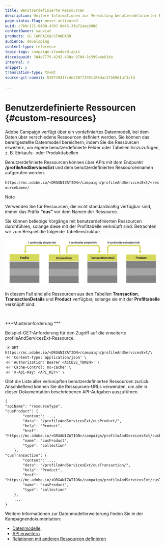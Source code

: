 ```yaml
---
title: Benutzerdefinierte Ressourcen
description: Weitere Informationen zur Verwaltung benutzerdefinierter Ressourcen mit APIs/
page-status-flag: never-activated
uuid: c7b9c171-0409-4707-9d45-3fa72aee8008
contentOwner: sauviat
products: SG_CAMPAIGN/STANDARD
audience: developing
content-type: reference
topic-tags: campaign-standard-apis
discoiquuid: 304e7779-42d2-430a-9704-8c599a4eb1da
internal: n
snippet: y
translation-type: tm+mt
source-git-commit: 538739417c4ed28ff2991186dac5fb69d1af3afd

---
```



# Benutzerdefinierte Ressourcen {#custom-resources}

Adobe Campaign verfügt über ein vordefiniertes Datenmodell, bei dem Daten über verschiedene Ressourcen definiert werden. Sie können das bereitgestellte Datenmodell bereichern, indem Sie die Ressourcen erweitern, um eigene benutzerdefinierte Felder oder Tabellen hinzuzufügen, z. B. Einkaufs- oder Produkttabellen.

Benutzerdefinierte Ressourcen können über APIs mit dem Endpunkt **/profileAndServicesExt** und dem benutzerdefinierten Ressourcennamen aufgerufen werden.

`https://mc.adobe.io/<ORGANIZATION>/campaign/profileAndServicesExt/<resourceName>/`

>[!NOTE]
>
>Verwenden Sie für Ressourcen, die nicht standardmäßig verfügbar sind, immer das Präfix <b>&quot;cus&quot;</b> vor dem Namen der Ressource.

Sie können beliebige Vorgänge mit benutzerdefinierten Ressourcen durchführen, solange diese mit der Profiltabelle verknüpft sind. Betrachten wir zum Beispiel die folgende Tabellenstruktur:

![ALT-Text](assets/cusresources.png)

In diesem Fall sind alle Ressourcen aus den Tabellen **Transaction**, **TransactionDetails** und **Product** verfügbar, solange sie mit der **Profiltabelle** verknüpft sind.

<br/>

***Musteranforderung ***

Beispiel-GET-Anforderung für den Zugriff auf die erweiterte profileAndServicesExt-Ressource.

```
-X GET https://mc.adobe.io/<ORGANIZATION>/campaign/profileAndServicesExt/\
-H 'Content-Type: application/json' \
-H 'Authorization: Bearer <ACCESS_TOKEN>' \
-H 'Cache-Control: no-cache' \
-H 'X-Api-Key: <API_KEY>' \
```

Gibt die Liste aller verknüpften benutzerdefinierten Ressourcen zurück. Anschließend können Sie die Ressourcen-URLs verwenden, um alle in dieser Dokumentation beschriebenen API-Aufgaben auszuführen.

```
{
"apiName": "resourceType",
"cusProduct": {
        "content": ...,
        "data": "/profileAndServicesExt/cusProduct/",
        "help": "Product",
        "href": "https://mc.adobe.io/<ORGANIZATION>/campaign/profileAndServicesExt/cusProduct/metadata",
        "name": "cusProduct",
        "type": "collection"
    },
"cusTransaction": {
        "content": ...,
        "data": "/profileAndServicesExt/cusTransaction/",
        "help": "Product",
        "href": "https://mc.adobe.io/<ORGANIZATION>/campaign/profileAndServicesExt/cusTransaction/metadata",
        "name": "cusProduct",
        "type": "collection"
    },
    ...
}
```

Weitere Informationen zur Datenmodellerweiterung finden Sie in der Kampagnendokumentation:

* [Datenmodelle](../../developing/using/data-model-concepts.md)
* [API erweitern](../../developing/using/about-extending-the-api.md)
* [Relationen mit anderen Ressourcen definieren](https://helpx.adobe.com/campaign/standard/developing/using/configuring-the-resource-s-data-structure.html#defining-links-with-other-resources)

